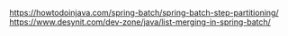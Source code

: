 https://howtodoinjava.com/spring-batch/spring-batch-step-partitioning/
https://www.desynit.com/dev-zone/java/list-merging-in-spring-batch/